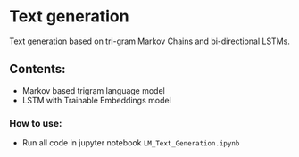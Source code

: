# Text generation
Text generation based on tri-gram Markov Chains and bi-directional LSTMs.

## Contents:
* Markov based trigram language model
* LSTM with Trainable Embeddings model

### How to use:
* Run all code in jupyter notebook `LM_Text_Generation.ipynb`
